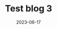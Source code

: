 ---
title: "Test blog 3"
description: "A test blog 3"
date: 2023-06-17
draft: false
tags: "Test, unpublished, alpha"
---